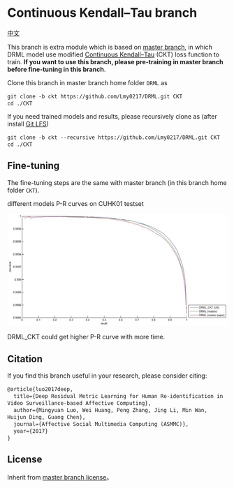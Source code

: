 # Continuous Kendall–Tau branch

[中文](README_zh.md)

This branch is extra module which is based on [master branch](), in which DRML model use modified [Continuous Kendall–Tau](http://www.sciencedirect.com/science/article/pii/S0165168415002686) (CKT) loss function to train. **If you want to use this branch, please pre-training in master branch before fine-tuning in this branch**.

Clone this branch in master branch home folder `DRML` as

```shell
git clone -b ckt https://github.com/Lmy0217/DRML.git CKT
cd ./CKT
```
If you need trained models and results, please recursively clone as (after install [Git LFS](https://git-lfs.github.com/))

```shell
git clone -b ckt --recursive https://github.com/Lmy0217/DRML.git CKT
cd ./CKT
```

## Fine-tuning
The fine-tuning steps are the same with master branch (in this branch home folder `CKT`).

different models P-R curves on CUHK01 testset

![](./pr.jpg)

DRML_CKT could get higher P-R curve with more time.

## Citation
If you find this branch useful in your research, please consider citing:
```
@article{luo2017deep,
  title={Deep Residual Metric Learning for Human Re-identification in Video Surveillance-based Affective Computing},
  author={Mingyuan Luo, Wei Huang, Peng Zhang, Jing Li, Min Wan, Huijun Ding, Guang Chen},
  journal={Affective Social Multimedia Computing (ASMMC)},
  year={2017}
}
```

## License
Inherit from [master branch license]()。